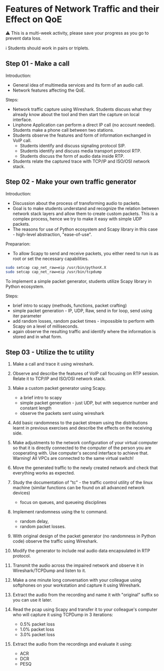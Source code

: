 # Features of Network Traffic and their Effect on QoE

:warning: This is a multi-week activity, please save your progress as you go to prevent data loss.

:information_source: Students should work in pairs or triplets.

## Step 01 - Make a call

Introduction:

- General idea of multimedia services and its form of an audio call.
- Network features affecting the QoE.

Steps:

- Network traffic capture using Wireshark. Students discuss what they already know about the tool and then start the capture on local interface.
- Linphone Application can perform a direct IP call (no account needed). Students make a phone call between two stations.
- Students observe the features and form of information exchanged in VoIP call.
  - Students identify and discuss signaling protocol SIP.
  - Students identify and discuss media transport protocol RTP.
  - Students discuss the form of audio data inside RTP.
- Students relate the captured trace with TCP/IP and ISO/OSI network stack.

## Step 02 - Make your own traffic generator

Introduction:

- Discussion about the process of transforming audio to packets.
- Goal is to make students understand and recognize the relation between network stack layers and allow them to create custom packets. This is a complex process, hence we try to make it easy with simple UDP packets.
- The reasons for use of Python ecosystem and Scapy library in this case - high-level abstraction, "ease-of-use".

Prepararion:

- To allow Scapy to send and receive packets, you either need to run is as root or set the necessary capabilities.

```bash
sudo setcap cap_net_raw=eip /usr/bin/pythonX.X
sudo setcap cap_net_raw=eip /usr/bin/tcpdump
```

To implement a simple packet generator, students utilize Scapy library in Python ecosystem.

Steps:

- brief intro to scapy (methods, functions, packet crafting)
- simple packet generation - IP, UDP, Raw, send in for loop, send using iter parameter
- add random losses, random packet times - impossible to perform with Scapy on a level of milliseconds.
- again observe the resulting traffic and identify where the information is stored and in what form.

## Step 03 - Utilize the tc utility

1. Make a call and trace it using wireshark.
2. Observe and describe the features of VoIP call focusing on RTP session. Relate it to TCP/IP and ISO/OSI network stack.
3. Make a custom packet generator using Scapy.
   - a brief intro to scapy
   - simple packet generation - just UDP, but with sequence number and constant length
   - observe the packets sent using wireshark
4. Add basic randomness to the packet stream using the distributions learnt in previous exercises and describe the effects on the receiving side.

5. Make adjustments to the network configuration of your virtual computer so that it is directly connected to the computer of the person you are cooperating with. Use computer's second interface to achieve that. Warning! All VPCs are connected to the same virtual switch!
6. Move the generated traffic to the newly created network and check that everything works as expected.
7. Study the documentation of "tc" - the traffic control utility of the linux machine (similar functions can be found on all advanced network devices)
   - focus on queues, and queueing disciplines
8. Implement randomness using the tc command.
   - random delay,
   - random packet losses.
9. With original design of the packet generator (no randomness in Python code) observe the traffic using Wireshark.

10. Modify the generator to include real audio data encapsulated in RTP protocol.
11. Transmit the audio across the impaired network and observe it in Wireshark/TCPDump and listen to it.

12. Make a one minute long conversation with your colleague using softphones on your workstation and capture it using Wireshark.
13. Extract the audio from the recording and name it with "original" suffix so you can use it later.
14. Read the pcap using Scapy and transfer it to your colleague's computer who will capture it using TCPDump in 3 iterations:
    - 0.5% packet loss
    - 1.0% packet loss
    - 3.0% packet loss
15. Extract the audio from the recordings and evaluate it using:
    - ACR
    - DCR
    - PESQ
